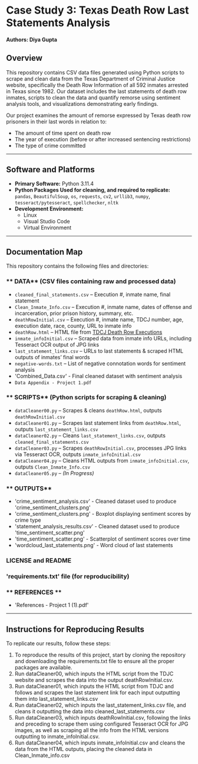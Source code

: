 
# Case Study 3: Texas Death Row Last Statements Analysis

#### Authors: Diya Gupta

## Overview  
This repository contains CSV data files generated using Python scripts to scrape and clean data from the Texas Department of Criminal Justice website, specifically the Death Row Information of all 592 inmates arrested in Texas since 1982. Our dataset includes the last statements of death row inmates, scripts to clean the data and quantify remorse using sentiment analysis tools, and visualizations demonstrating early findings.  

Our project examines the amount of remorse expressed by Texas death row prisoners in their last words in relation to:  
- The amount of time spent on death row  
- The year of execution (before or after increased sentencing restrictions)  
- The type of crime committed  

---

##  Software and Platforms  

- **Primary Software:** Python 3.11.4  
- **Python Packages Used for cleaning, and required to replicate:**  
  `pandas`, `BeautifulSoup`, `os`, `requests`, `cv2`, `urllib3`, `numpy`, `tesseract/pytesseract`, `spellchecker`, `nltk`  
- **Development Environment:**  
  - Linux  
  - Visual Studio Code  
  - Virtual Environment  

---

## Documentation Map  

This repository contains the following files and directories:  

### ** DATA** (CSV files containing raw and processed data)    
- `cleaned_final_statements.csv` – Execution #, inmate name, final statement  
- `Clean_Inmate_Info.csv` – Execution #, inmate name, dates of offense and incarceration, prior prison history, summary, etc.  
- `deathRowInitial.csv` – Execution #, inmate name, TDCJ number, age, execution date, race, county, URL to inmate info  
- `deathRow.html` – HTML file from [TDCJ Death Row Executions](https://www.tdcj.texas.gov/death_row/dr_executed_offenders.html)  
- `inmate_infoInitial.csv` – Scraped data from inmate info URLs, including Tesseract OCR output of JPG links  
- `last_statement_links.csv` – URLs to last statements & scraped HTML outputs of inmates’ final words  
- `negative-words.txt` – List of negative connotation words for sentiment analysis
- 'Combined_Data.csv' - Final cleaned dataset with sentiment analysis
- `Data Appendix - Project 1.pdf`  

### ** SCRIPTS** (Python scripts for scraping & cleaning)  
- `dataCleaner00.py` – Scrapes & cleans `deathRow.html`, outputs `deathRowInitial.csv`  
- `dataCleaner01.py` – Scrapes last statement links from `deathRow.html`, outputs `last_statement_links.csv`  
- `dataCleaner02.py` – Cleans `last_statement_links.csv`, outputs `cleaned_final_statements.csv`  
- `dataCleaner03.py` – Scrapes `deathRowInitial.csv`, processes JPG links via Tesseract OCR, outputs `inmate_infoInitial.csv`  
- `dataCleaner04.py` – Cleans HTML outputs from `inmate_infoInitial.csv`, outputs `Clean_Inmate_Info.csv`  
- `dataCleaner05.py` – *(In Progress)*  

### ** OUTPUTS**  
- 'crime_sentiment_analysis.csv' - Cleaned dataset used to produce 'crime_sentiment_clusters.png'
- 'crime_sentiment_clusters.png' - Boxplot displaying sentiment scores by crime type
- 'statement_analysis_results.csv' - Cleaned dataset used to produce 'time_sentiment_scatter.png' 
- 'time_sentiment_scatter.png' - Scatterplot of sentiment scores over time
- 'wordcloud_last_statements.png' - Word cloud of last statements

### **LICENSE** and **README**

### 'requirements.txt' file (for reproducibility)

### ** REFERENCES **
- 'References - Project 1 (1).pdf'
---

##  Instructions for Reproducing Results  

To replicate our results, follow these steps:  

1. To reproduce the results of this project, start by cloning the repository and downloading the requirements.txt file to ensure all the proper packages are available.
2. Run dataCleaner00, which inputs the HTML script from the TDJC website and scrapes the data into the output deathRowInitial.csv.
3. Run dataCleaner01, which inputs the HTML script from TDJC and follows and scrapes the last statement link for each input outputting them into last_statement_links.csv
4. Run dataCleaner02, which inputs the last_statement_links.csv file, and cleans it outputting the data into cleaned_last_statements.csv
5. Run dataCleaner03, which inputs deathRowInitial.csv, following the links and preceding to scrape them using configured Tesseract OCR for JPG images, as well as scraping all the info from the HTML versions outputting to inmate_infoInitial.csv.
6. Run dataCleaner04, which inputs inmate_infoInitial.csv and cleans the data from the HTML outputs, placing the cleaned data in Clean_Inmate_info.csv



